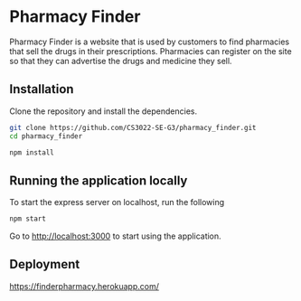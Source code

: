 # Pharmacy Finder

Pharmacy Finder is a website that is used by customers to find pharmacies that sell the drugs in their prescriptions.
Pharmacies can register on the site so that they can advertise the drugs and medicine they sell.

## Installation

Clone the repository and install the dependencies.

```bash
git clone https://github.com/CS3022-SE-G3/pharmacy_finder.git
cd pharmacy_finder
```

```bash
npm install
```
## Running the application locally

To start the express server on localhost, run the following

```bash
npm start
```
Go to [http://localhost:3000](http://localhost:3000) to start using the application.

## Deployment

https://finderpharmacy.herokuapp.com/
